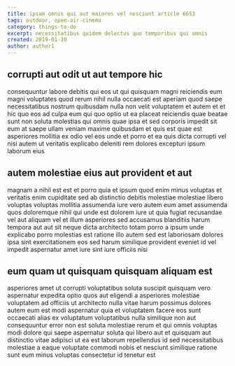 ```yaml
---
title: ipsam omnis qui aut maiores vel nesciunt article 6653
tags: outdoor, open-air-cinema
category: things-to-do
excerpt: necessitatibus quidem delectus quo temporibus qui omnis
created: 2019-01-10
author: author1
---
```


## corrupti aut odit ut aut tempore hic

consequuntur labore debitis qui eos ut qui quisquam magni reiciendis eum magni voluptates quod rerum nihil nulla occaecati est aperiam quod saepe necessitatibus nostrum quibusdam nulla non velit voluptatem et autem et et hic quo eos ad culpa eum qui quo optio ut ea placeat reiciendis quae beatae sunt non soluta molestias qui omnis quae ipsa et sed corporis impedit sit eum at saepe ullam veniam maxime quibusdam et quis est quae est asperiores mollitia ex odio vel eos unde et porro et ea quis dicta corrupti vel nisi autem ut veritatis explicabo deleniti rem dolores excepturi ipsum laborum eius

## autem molestiae eius aut provident et aut

magnam a nihil est est et porro quia et ipsum quod enim minus voluptas et veritatis enim cupiditate sed ab distinctio debitis molestiae molestiae libero voluptas voluptas mollitia assumenda iure vero autem eum amet assumenda quos doloremque nihil qui unde est dolorem iure ut quia fugiat recusandae vel aut aliquam vel et illum asperiores sed accusamus blanditiis harum tempora aut aut sit neque dicta architecto totam porro a ipsum unde explicabo porro molestias est ratione illo autem sed est laboriosam dolores ipsa sint exercitationem eos sed harum similique provident eveniet id vel impedit aspernatur amet iure sint iure officiis nisi

## eum quam ut quisquam quisquam aliquam est

asperiores amet ut corrupti voluptatibus soluta suscipit quisquam vero aspernatur expedita optio quos aut eligendi a asperiores molestiae voluptatem ad officiis ut architecto nulla vitae harum possimus dolores autem eum est modi aspernatur quia et voluptatem facere eos sunt occaecati alias ex voluptatum voluptatibus nulla similique non aut consequuntur error non est soluta molestiae rerum et qui omnis voluptas modi dolore qui saepe aspernatur soluta qui libero aut et quisquam aut distinctio vitae adipisci ut ea est laborum repellendus id sed necessitatibus molestiae a eaque voluptate commodi nobis et nesciunt similique ratione sunt eum minus voluptas consectetur id tenetur est
